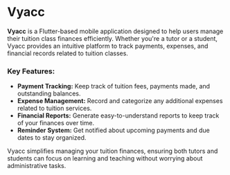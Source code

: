 # Vyacc

**Vyacc** is a Flutter-based mobile application designed to help users manage their tuition class finances efficiently. Whether you're a tutor or a student, Vyacc provides an intuitive platform to track payments, expenses, and financial records related to tuition classes. 

### Key Features:
- **Payment Tracking:** Keep track of tuition fees, payments made, and outstanding balances.
- **Expense Management:** Record and categorize any additional expenses related to tuition services.
- **Financial Reports:** Generate easy-to-understand reports to keep track of your finances over time.
- **Reminder System:** Get notified about upcoming payments and due dates to stay organized.

Vyacc simplifies managing your tuition finances, ensuring both tutors and students can focus on learning and teaching without worrying about administrative tasks.

